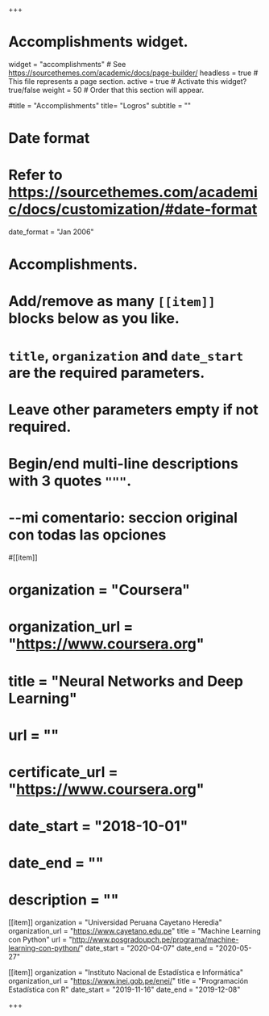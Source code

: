 +++
# Accomplishments widget.
widget = "accomplishments"  # See https://sourcethemes.com/academic/docs/page-builder/
headless = true  # This file represents a page section.
active = true  # Activate this widget? true/false
weight = 50  # Order that this section will appear.

#title = "Accomplish&shy;ments"
title= "Logros"
subtitle = ""

# Date format
#   Refer to https://sourcethemes.com/academic/docs/customization/#date-format
date_format = "Jan 2006"

# Accomplishments.
#   Add/remove as many `[[item]]` blocks below as you like.
#   `title`, `organization` and `date_start` are the required parameters.
#   Leave other parameters empty if not required.
#   Begin/end multi-line descriptions with 3 quotes `"""`.

# --mi comentario: seccion original con todas las opciones
#[[item]]
#  organization = "Coursera"
#  organization_url = "https://www.coursera.org"
#  title = "Neural Networks and Deep Learning"
#  url = ""
#  certificate_url = "https://www.coursera.org"
#  date_start = "2018-10-01"
#  date_end = ""
#  description = ""

[[item]]
  organization = "Universidad Peruana Cayetano Heredia"
  organization_url = "https://www.cayetano.edu.pe"
  title = "Machine Learning con Python"
  url = "http://www.posgradoupch.pe/programa/machine-learning-con-python/"
  date_start = "2020-04-07"
  date_end = "2020-05-27"
  
[[item]]
  organization = "Instituto Nacional de Estadística e Informática"
  organization_url = "https://www.inei.gob.pe/enei/"
  title = "Programación Estadística con R"
  date_start = "2019-11-16"
  date_end = "2019-12-08"

+++
